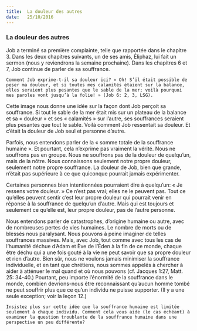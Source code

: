 ```yaml
---
title:  La douleur des autres
date:   25/10/2016
---
```


### La douleur des autres

Job a terminé sa première complainte, telle que rapportée dans le chapitre 3. Dans les deux chapitres suivants, un de ses amis, Éliphaz, lui fait un sermon (nous y reviendrons la semaine prochaine). Dans les chapitres 6 et 7, Job continue de parler de sa souffrance.

`Comment Job exprime-t-il sa douleur ici? « Oh! S’il était possible de peser ma douleur, et si toutes mes calamités étaient sur la balance, elles seraient plus pesantes que le sable de la mer; voilà pourquoi mes paroles vont jusqu’à la folie! » (Job 6: 2, 3, LSG).`

Cette image nous donne une idée sur la façon dont Job perçoit sa souffrance. Si tout le sable de la mer était mis sur un plateau de la balance et sa « douleur » et ses « calamités » sur l’autre, ses souffrances seraient plus pesantes que tout le sable. Voilà comment Job ressentait sa douleur. Et c’était la douleur de Job seul et personne d’autre.

Parfois, nous entendons parler de la « somme totale de la souffrance humaine ». Et pourtant, cela n’exprime pas vraiment la vérité. Nous ne souffrons pas en groupe. Nous ne souffrons pas de la douleur de quelqu’un, mais de la nôtre. Nous connaissons seulement notre propre douleur, seulement notre propre souffrance. La douleur de Job, bien que grande, n’était pas supérieure à ce que quiconque pourrait jamais expérimenter.

Certaines personnes bien intentionnées pourraient dire à quelqu’un: « Je ressens votre douleur. » Ce n’est pas vrai; elles ne le peuvent pas. Tout ce qu’elles peuvent sentir c’est leur propre douleur qui pourrait venir en réponse à la souffrance de quelqu’un d’autre. Mais qui est toujours et seulement ce qu’elle est, leur propre douleur, pas de l’autre personne.

Nous entendons parler de catastrophes, d’origine humaine ou autre, avec de nombreuses pertes de vies humaines. Le nombre de morts ou de blessés nous paralysant. Nous pouvons à peine imaginer de telles souffrances massives. Mais, avec Job, tout comme avec tous les cas de l’humanité déchue d’Adam et Ève de l’Éden à la fin de ce monde, chaque être déchu qui a une fois gouté à la vie ne peut savoir que sa propre douleur et rien d’autre. Bien sûr, nous ne voulons jamais minimiser la souffrance individuelle, et en tant que chrétiens, nous sommes appelés à chercher à aider à atténuer le mal quand et où nous pouvons (cf. Jacques 1:27, Matt. 25: 34-40.) Pourtant, peu importe l’énormité de la souffrance dans le monde, combien devrions-nous être reconnaissant qu’aucun homme tombé ne peut souffrir plus que ce qu’un individu ne puisse supporter. (Il y a une seule exception; voir la leçon 12.)

`Insistez plus sur cette idée que la souffrance humaine est limitée seulement à chaque individu. Comment cela vous aide (le cas échéant) à examiner la question troublante de la souffrance humaine dans une perspective un peu différente?`